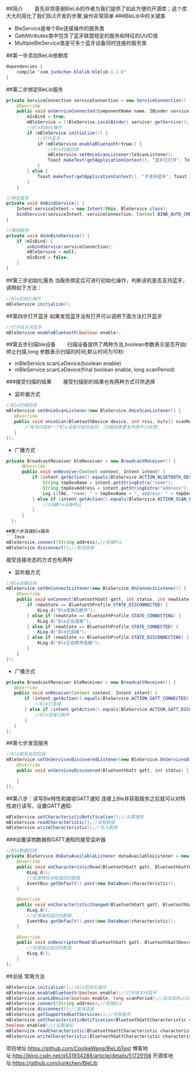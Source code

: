 ##简介
　　首先非常感谢BleLib的作者为我们提供了如此方便的开源库；这个库大大的简化了我们BLE开发的步骤,操作非常简单
###BleLib中的关键类

 - BleService是单个Ble连接操作的服务类
 - GattAttributes类中包含了蓝牙联盟规定的服务和特征的UUID值
 - MultipleBleService类是可多个蓝牙设备同时连接的服务类
 
##第一步添加BleLib依赖库
```Java
dependencies {
    compile 'com.junkchen.blelib:blelib:1.2.0'
}
```
##第二步绑定BleLib服务
```Java
private ServiceConnection serviceConnection = new ServiceConnection() {
    @Override
    public void onServiceConnected(ComponentName name, IBinder service) {
        mIsBind = true;
        mBleService = ((BleService.LocalBinder) service).getService();
        //Ble初始化操作
        if (mBleService.initialize()) {
            //打开蓝牙
            if (mBleService.enableBluetooth(true)) {
                //Ble扫描回调
                mBleService.setOnLeScanListener(leScanListener);
                Toast.makeText(getApplicationContext(), "蓝牙已打开", Toast.LENGTH_SHORT).show();
            }
        } else {
            Toast.makeText(getApplicationContext(), "不支持蓝牙", Toast.LENGTH_SHORT).show();
        }
    }

//绑定服务
private void doBindService() {
    Intent serviceIntent = new Intent(this, BleService.class);
    bindService(serviceIntent, serviceConnection, Context.BIND_AUTO_CREATE);
}

//解绑服务
private void doUnBindService() {
    if (mIsBind) {
        unbindService(serviceConnection);
        mBleService = null;
        mIsBind = false;
    }
}
```

##第三步初始化服务
当服务绑定后可进行初始化操作，判断该机是否支持蓝牙，调用如下方法：
```Java
//Ble初始化操作  
mBleService.initialize();
```

##第四步打开蓝牙
如果发现蓝牙没有打开可以调用下面方法打开蓝牙
```Java
//打开或关闭蓝牙
mBleService.enableBluetooth(boolean enable);
```

##第五步扫描ble设备
　　扫描设备提供了两种方法,boolean参数表示是否开始/停止扫描,long 参数表示扫描的时间;默认时间为10秒:

 - mBleService.scanLeDevice(boolean enable)
 - mBleService.scanLeDevice(final boolean enable, long scanPeriod)

###接受扫描的结果
　　接受扫描到的结果也有两种方式可供选择

 - 监听器方式

 ```Java
 //Ble扫描回调
mBleService.setOnLeScanListener(new BleService.OnLeScanListener() {
    @Override
    public void onLeScan(BluetoothDevice device, int rssi, byte[] scanRecord) {
        //每当扫描到一个Ble设备时就会返回，（扫描结果重复的库中已处理）
    }
});
 ```
 - 广播方式
 
 ```Java
 private BroadcastReceiver bleReceiver = new BroadcastReceiver() {
       @Override
       public void onReceive(Context context, Intent intent) {
           if (intent.getAction().equals(BleService.ACTION_BLUETOOTH_DEVICE)) {
               String tmpDevName = intent.getStringExtra("name");
               String tmpDevAddress = intent.getStringExtra("address");
               Log.i(TAG, "name: " + tmpDevName + ", address: " + tmpDevAddress);
           } else if (intent.getAction().equals(BleService.ACTION_SCAN_FINISHED)) {
               //扫描Ble设备停止
           }
       }
   };

##第六步连接Ble服务
```Java
mBleService.connect(String address);//连接Ble  
mBleService.disconnect();//取消连接  
```
接受连接状态的方式也有两种

 - 监听器方式

```Java
//Ble连接回调
mBleService.setOnConnectListener(new BleService.OnConnectListener() {
    @Override
    public void onConnect(BluetoothGatt gatt, int status, int newState) {
        if (newState == BluetoothProfile.STATE_DISCONNECTED) {
            KLog.d("Ble连接已断开");
        } else if (newState == BluetoothProfile.STATE_CONNECTING) {
            KLog.d("Ble正在连接");
        } else if (newState == BluetoothProfile.STATE_CONNECTED) {
            KLog.d("Ble已连接");
        } else if (newState == BluetoothProfile.STATE_DISCONNECTING) {
            KLog.d("Ble正在断开连接");
        }
    }
}); 
```
 - 广播方式

```Java
private BroadcastReceiver bleReceiver = new BroadcastReceiver() {
   @Override
   public void onReceive(Context context, Intent intent) {
       if (intent.getAction().equals(BleService.ACTION_GATT_CONNECTED)) {
           //Ble已连接
       } else if (intent.getAction().equals(BleService.ACTION_GATT_DISCONNECTED)) {
           //Ble连接已断开
       }
   }
};
```

##第七步发现服务
```Java
//Ble服务发现回调
mBleService.setOnServicesDiscoveredListener(new BleService.OnServicesDiscoveredListener() {
    @Override
    public void onServicesDiscovered(BluetoothGatt gatt, int status) {

    }
});
```

##第八步：读写Ble特性和接收GATT通知
连接上Ble并获取服务之后就可以对特性进行读写，设置GATT通知:
```Java
mBleService.setCharacteristicNotification();//设置通知  
mBleService.readCharacteristic();//读取数据  
mBleService.writeCharacteristic();//写入数据 
```
###设置读物数据和GATT通知的接受监听器
```Java
//Ble数据回调
private BleService.OnDataAvailableListener dataAvailableListener = new BleService.OnDataAvailableListener() {
    @Override
    public void onCharacteristicRead(BluetoothGatt gatt, BluetoothGattCharacteristic characteristic, int status) {
        KLog.d();
        //处理特性读取返回的数据
        EventBus.getDefault().post(new DataBean(characteristic));
    }

    @Override
    public void onCharacteristicChanged(BluetoothGatt gatt, BluetoothGattCharacteristic characteristic) {
        KLog.d();
        //处理通知返回的数据
        EventBus.getDefault().post(new DataBean(characteristic));
    }

    @Override
    public void onDescriptorRead(BluetoothGatt gatt, BluetoothGattDescriptor descriptor, int status) {
        //处理描述返回的数据
        KLog.d();
    }
};
```

##总结
常用方法
```Java
mBleService.initialize();//Ble初始化操作  
mBleService.enableBluetooth(boolean enable);//打开或关闭蓝牙  
mBleService.scanLeDevice(boolean enable, long scanPeriod);//启动或停止扫描Ble设备  
mBleService.connect(String address);//连接Ble  
mBleService.disconnect();//取消连接  
mBleService.getSupportedGattServices();//获取服务  
mBleService.setCharacteristicNotification(BluetoothGattCharacteristic characteristic,
boolean enabled);//设置通知  
mBleService.readCharacteristic(BluetoothGattCharacteristic characteristic);//读取数据  
mBleService.writeCharacteristic(BluetoothGattCharacteristic characteristic, byte[] value);//写入数据 
```

项目地址:https://github.com/CoolkeWang/BleLibTest
博客地址:http://blog.csdn.net/q531934288/article/details/51729158
开源库地址:https://github.com/junkchen/BleLib
